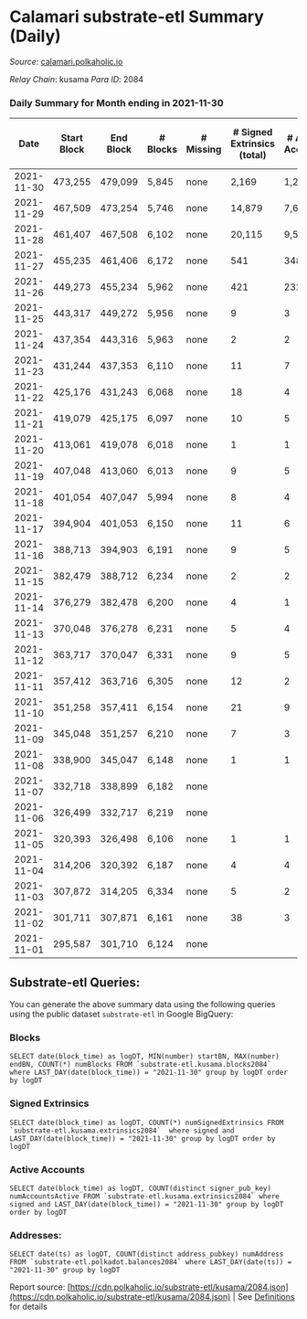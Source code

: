 # Calamari substrate-etl Summary (Daily)

_Source_: [calamari.polkaholic.io](https://calamari.polkaholic.io)

*Relay Chain*: kusama
*Para ID*: 2084



### Daily Summary for Month ending in 2021-11-30


| Date | Start Block | End Block | # Blocks | # Missing | # Signed Extrinsics (total) | # Active Accounts | # Addresses with Balances | # Events | # Transfers | # XCM Transfers In | # XCM Transfers Out |
| ---- | ----------- | --------- | -------- | --------- | --------------------------- | ----------------- | ------------------------- | -------- | ----------- | ------------------ | ------------------- |
| 2021-11-30 | 473,255 | 479,099 | 5,845 | none  | 2,169 | 1,227 | 19,205 | 19,885 | 1,651 ($12,665,069.38) |   |   |
| 2021-11-29 | 467,509 | 473,254 | 5,746 | none  | 14,879 | 7,624 | 18,933 | 66,878 | 10,767 ($144,998,477.05) |   |   |
| 2021-11-28 | 461,407 | 467,508 | 6,102 | none  | 20,115 | 9,529 |  | 82,652 | 12,620 ($30,934,258.60) |   |   |
| 2021-11-27 | 455,235 | 461,406 | 6,172 | none  | 541 | 348 | 16,240 | 46,942 | 16,691 ($7,727.29) |   |   |
| 2021-11-26 | 449,273 | 455,234 | 5,962 | none  | 421 | 232 | 16,234 | 93,828 | 16,217 ($430,747,517.01) |   |   |
| 2021-11-25 | 443,317 | 449,272 | 5,956 | none  | 9 | 3 | 62 | 11,947 | 1 ($7.13) |   |   |
| 2021-11-24 | 437,354 | 443,316 | 5,963 | none  | 2 | 2 | 61 | 11,938 | 2 ($0.70) |   |   |
| 2021-11-23 | 431,244 | 437,353 | 6,110 | none  | 11 | 7 | 59 | 12,255 | 9 ($2.76) |   |   |
| 2021-11-22 | 425,176 | 431,243 | 6,068 | none  | 18 | 4 | 55 | 12,187 | 18 ($1.02) |   |   |
| 2021-11-21 | 419,079 | 425,175 | 6,097 | none  | 10 | 5 | 55 | 12,229 | 7 ($35.88) |   |   |
| 2021-11-20 | 413,061 | 419,078 | 6,018 | none  | 1 | 1 | 50 | 12,043 | 1 ($0.36) |   |   |
| 2021-11-19 | 407,048 | 413,060 | 6,013 | none  | 9 | 5 | 49 | 12,053 | 9 ($1.18) |   |   |
| 2021-11-18 | 401,054 | 407,047 | 5,994 | none  | 8 | 4 | 46 | 12,020 | 8 ($2.62) |   |   |
| 2021-11-17 | 394,904 | 401,053 | 6,150 | none  | 11 | 6 | 40 | 12,328 | 10 ($1.31) |   |   |
| 2021-11-16 | 388,713 | 394,903 | 6,191 | none  | 9 | 5 | 38 | 12,412 | 9 ($30.04) |   |   |
| 2021-11-15 | 382,479 | 388,712 | 6,234 | none  | 2 | 2 | 34 | 12,479 | 2 ($3.92) |   |   |
| 2021-11-14 | 376,279 | 382,478 | 6,200 | none  | 4 | 1 | 32 | 12,407 |   |   |   |
| 2021-11-13 | 370,048 | 376,278 | 6,231 | none  | 5 | 4 | 32 | 12,474 | 1 ($14.26) |   |   |
| 2021-11-12 | 363,717 | 370,047 | 6,331 | none  | 9 | 5 | 31 | 12,681 | 7 ($1.94) |   |   |
| 2021-11-11 | 357,412 | 363,716 | 6,305 | none  | 12 | 2 | 31 | 12,640 | 12 ($1.43) |   |   |
| 2021-11-10 | 351,258 | 357,411 | 6,154 | none  | 21 | 9 | 30 | 12,360 | 18 ($36.86) |   |   |
| 2021-11-09 | 345,048 | 351,257 | 6,210 | none  | 7 | 3 | 25 | 12,448 | 7 ($10.98) |   |   |
| 2021-11-08 | 338,900 | 345,047 | 6,148 | none  | 1 | 1 | 20 | 12,301 | 1 ($14.26) |   |   |
| 2021-11-07 | 332,718 | 338,899 | 6,182 | none  |  |  | 20 | 12,368 |   |   |   |
| 2021-11-06 | 326,499 | 332,717 | 6,219 | none  |  |  | 20 | 12,441 |   |   |   |
| 2021-11-05 | 320,393 | 326,498 | 6,106 | none  | 1 | 1 | 20 | 12,218 | 1 ($35.66) |   |   |
| 2021-11-04 | 314,206 | 320,392 | 6,187 | none  | 4 | 4 | 20 | 12,393 | 4 ($35.76) |   |   |
| 2021-11-03 | 307,872 | 314,205 | 6,334 | none  | 5 | 2 | 16 | 12,683 | 5 ($0.02) |   |   |
| 2021-11-02 | 301,711 | 307,871 | 6,161 | none  | 38 | 3 | 15 | 12,419 | 4 ($250.31) |   |   |
| 2021-11-01 | 295,587 | 301,710 | 6,124 | none  |  |  | 13 | 12,251 |   |   |   |

## Substrate-etl Queries:
You can generate the above summary data using the following queries using the public dataset `substrate-etl` in Google BigQuery:


### Blocks
```
SELECT date(block_time) as logDT, MIN(number) startBN, MAX(number) endBN, COUNT(*) numBlocks FROM `substrate-etl.kusama.blocks2084`  where LAST_DAY(date(block_time)) = "2021-11-30" group by logDT order by logDT
```


### Signed Extrinsics
```
SELECT date(block_time) as logDT, COUNT(*) numSignedExtrinsics FROM `substrate-etl.kusama.extrinsics2084`  where signed and LAST_DAY(date(block_time)) = "2021-11-30" group by logDT order by logDT
```


### Active Accounts
```
SELECT date(block_time) as logDT, COUNT(distinct signer_pub_key) numAccountsActive FROM `substrate-etl.kusama.extrinsics2084` where signed and LAST_DAY(date(block_time)) = "2021-11-30" group by logDT order by logDT
```


### Addresses:
```
SELECT date(ts) as logDT, COUNT(distinct address_pubkey) numAddress FROM `substrate-etl.polkadot.balances2084` where LAST_DAY(date(ts)) = "2021-11-30" group by logDT
```



Report source: [https://cdn.polkaholic.io/substrate-etl/kusama/2084.json](https://cdn.polkaholic.io/substrate-etl/kusama/2084.json) | See [Definitions](/DEFINITIONS.md) for details
